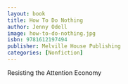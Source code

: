```yaml
---
layout: book
title: How To Do Nothing
author: Jenny Odell
image: how-to-do-nothing.jpg
isbn: 9781612197494
publisher: Melville House Publishing
categories: [Nonfiction]
---
```

Resisting the Attention Economy